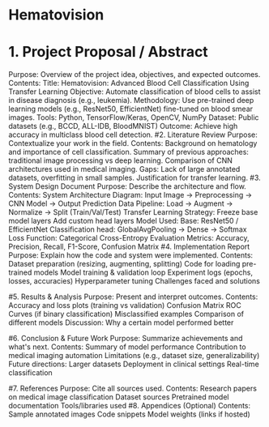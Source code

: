 # Hematovision
  #  1. Project Proposal / Abstract
Purpose: Overview of the project idea, objectives, and expected outcomes.
Contents:
Title: Hematovision: Advanced Blood Cell Classification Using Transfer Learning
Objective: Automate classification of blood cells to assist in disease diagnosis (e.g., leukemia).
Methodology: Use pre-trained deep learning models (e.g., ResNet50, EfficientNet) fine-tuned on blood smear images.
Tools: Python, TensorFlow/Keras, OpenCV, NumPy
Dataset: Public datasets (e.g., BCCD, ALL-IDB, BloodMNIST)
Outcome: Achieve high accuracy in multiclass blood cell detection.
#2. Literature Review
Purpose: Contextualize your work in the field.
Contents:
Background on hematology and importance of cell classification.
Summary of previous approaches: traditional image processing vs deep learning.
Comparison of CNN architectures used in medical imaging.
Gaps: Lack of large annotated datasets, overfitting in small samples.
Justification for transfer learning.
#3. System Design Document
Purpose: Describe the architecture and flow.
Contents:
System Architecture Diagram:
Input Image → Preprocessing → CNN Model → Output Prediction
Data Pipeline:
Load → Augment → Normalize → Split (Train/Val/Test)
Transfer Learning Strategy:
Freeze base model layers
Add custom head layers
Model Used:
Base: ResNet50 / EfficientNet
Classification head: GlobalAvgPooling → Dense → Softmax
Loss Function: Categorical Cross-Entropy
Evaluation Metrics: Accuracy, Precision, Recall, F1-Score, Confusion Matrix
#4. Implementation Report
Purpose: Explain how the code and system were implemented.
Contents:
Dataset preparation (resizing, augmenting, splitting)
Code for loading pre-trained models
Model training & validation loop
Experiment logs (epochs, losses, accuracies)
Hyperparameter tuning
Challenges faced and solutions

#5. Results & Analysis
Purpose: Present and interpret outcomes.
Contents:
Accuracy and loss plots (training vs validation)
Confusion Matrix
ROC Curves (if binary classification)
Misclassified examples
Comparison of different models
Discussion: Why a certain model performed better

#6. Conclusion & Future Work
Purpose: Summarize achievements and what's next.
Contents:
Summary of model performance
Contribution to medical imaging automation
Limitations (e.g., dataset size, generalizability)
Future directions:
Larger datasets
Deployment in clinical settings
Real-time classification

#7. References
Purpose: Cite all sources used.
Contents:
Research papers on medical image classification
Dataset sources
Pretrained model documentation
Tools/libraries used
#8. Appendices (Optional)
Contents:
Sample annotated images
Code snippets
Model weights (links if hosted)
